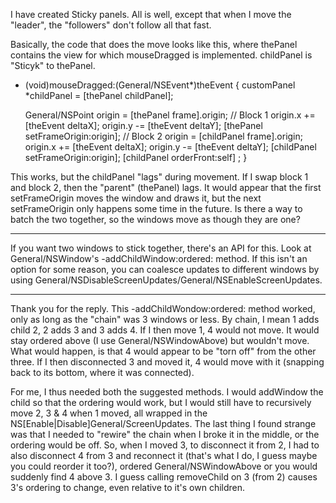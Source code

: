 I have created Sticky panels.  All is well, except that when I move the "leader", the "followers" don't follow all that fast.

Basically, the code that does the move looks like this, where thePanel contains the view for which mouseDragged is implemented.  childPanel is "Sticyk" to thePanel.
    
- (void)mouseDragged:(General/NSEvent*)theEvent
{
	customPanel *childPanel = [thePanel childPanel];
	
	General/NSPoint origin = [thePanel frame].origin;
// Block 1
	origin.x += [theEvent deltaX];
	origin.y -= [theEvent deltaY];
	[thePanel setFrameOrigin:origin];
// Block 2
	origin = [childPanel frame].origin;
	origin.x += [theEvent deltaX];
	origin.y -= [theEvent deltaY];
	[childPanel setFrameOrigin:origin];
	[childPanel orderFront:self] ;
}


This works, but the childPanel "lags" during movement.  If I swap block 1 and block 2, then the "parent" (thePanel) lags.  It would appear that the first setFrameOrigin moves the window and draws it, but the next setFrameOrigin only happens some time in the future.  Is there a way to batch the two together, so the windows move as though they are one?

----
If you want two windows to stick together, there's an API for this. Look at General/NSWindow's     -addChildWindow:ordered: method. If this isn't an option for some reason, you can coalesce updates to different windows by using General/NSDisableScreenUpdates/General/NSEnableScreenUpdates.

----
Thank you for the reply.  This -addChildWondow:ordered: method worked, only as long as the "chain" was 3 windows or less.  By chain, I mean 1 adds child 2, 2 adds 3 and 3 adds 4.  If I then move 1, 4 would not move.  It would stay ordered above (I use General/NSWindowAbove) but wouldn't move.  What would happen, is that 4 would appear to be "torn off" from the other three.  If I then disconnected 3 and moved it, 4 would move with it (snapping back to its bottom, where it was connected).

For me, I thus needed both the suggested methods.  I would addWindow the child so that the ordering would work, but I would still have to recursively move 2, 3 & 4 when 1 moved, all wrapped in the NS[Enable|Disable]General/ScreenUpdates.  The last thing I found strange was that I needed to "rewire" the chain when I broke it in the middle, or the ordering would be off.  So, when I moved 3, to disconnect it from 2, I had to also disconnect 4 from 3 and reconnect it (that's what I do, I guess maybe you could reorder it too?), ordered General/NSWindowAbove or you would suddenly find 4 above 3.  I guess calling removeChild on 3 (from 2) causes 3's ordering to change, even relative to it's own children.